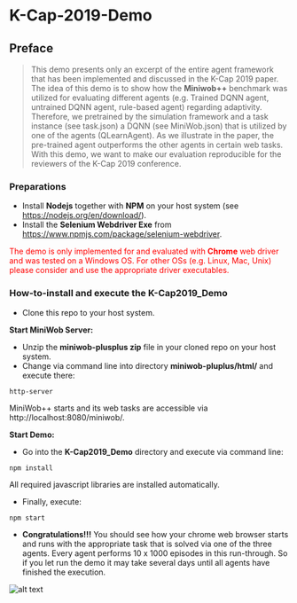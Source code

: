 # K-Cap-2019-Demo

## Preface
> This demo presents only an excerpt of the entire agent framework that has been implemented and discussed in the K-Cap 2019 paper. The idea of this demo is to show how the **Miniwob++** benchmark was utilized for evaluating different agents (e.g. Trained DQNN agent, untrained DQNN agent, rule-based agent) regarding adaptivity. Therefore, we pretrained by the simulation framework and a task instance (see task.json) a DQNN (see MiniWob.json) that is utilized by one of the agents (QLearnAgent). As we illustrate in the paper, the pre-trained agent outperforms the other agents in certain web tasks. With this demo, we want to make our evaluation reproducible for the reviewers of the K-Cap 2019 conference. 

### Preparations
* Install **Nodejs** together with **NPM** on your host system (see https://nodejs.org/en/download/).
* Install the **Selenium Webdriver Exe** from https://www.npmjs.com/package/selenium-webdriver. 
<dl><p style="color:red">The demo is only implemented for and evaluated with <b>Chrome</b> web driver and was tested on a Windows OS. For other OSs (e.g. Linux, Mac, Unix) please consider and use the appropriate driver executables.</p></dl>

### How-to-install and execute the K-Cap2019_Demo
* Clone this repo to your host system.

__Start MiniWob Server:__ 
* Unzip the **miniwob-plusplus zip** file in your cloned repo on your host system.
* Change  via command line into directory **miniwob-pluplus/html/** and execute there:
``` console
http-server
```
MiniWob++ starts and its web tasks are accessible via http://localhost:8080/miniwob/.

__Start Demo:__ 
* Go into the **K-Cap2019_Demo** directory and execute via command line: 
``` console
npm install
```
All required javascript libraries are installed automatically.

* Finally, execute:
``` console
npm start 
```
* **Congratulations!!!** You should see how your chrome web browser starts and runs with the appropriate task that is solved via one of the three agents. Every agent performs 10 x 1000 episodes in this run-through. So if you let run the demo it may take several days until all agents have finished the execution.

![alt text](https://github.com/nmerkle/K-Cap2019_Demo/blob/master/screenshot.png "MiniWob++ Task execution")

